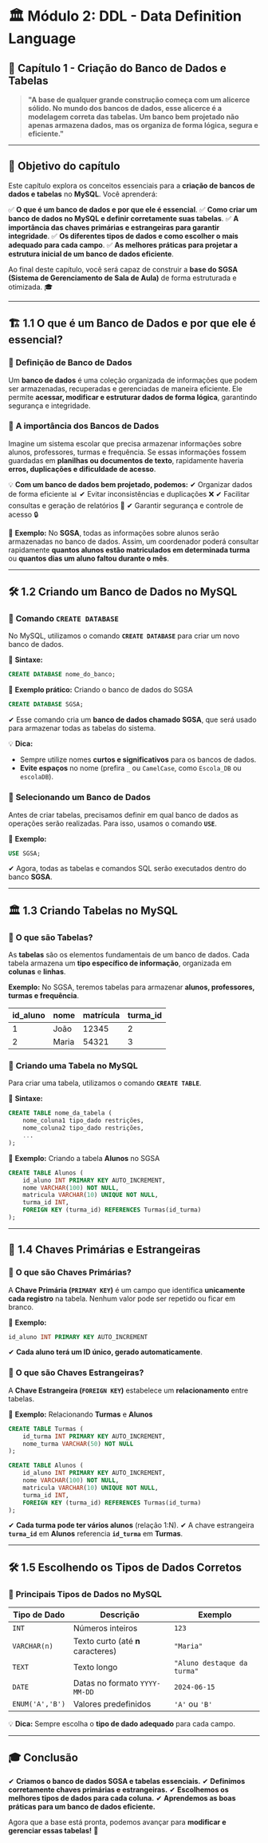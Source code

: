 # 🏛 **Módulo 2: DDL - Data Definition Language**

## 📖 **Capítulo 1 - Criação do Banco de Dados e Tabelas**

> **"A base de qualquer grande construção começa com um alicerce sólido. No mundo dos bancos de dados, esse alicerce é a modelagem correta das tabelas. Um banco bem projetado não apenas armazena dados, mas os organiza de forma lógica, segura e eficiente."**

------

## 📌 **Objetivo do capítulo**

Este capítulo explora os conceitos essenciais para a **criação de bancos de dados e tabelas** no **MySQL**. Você aprenderá:

✅ **O que é um banco de dados e por que ele é essencial**.
 ✅ **Como criar um banco de dados no MySQL e definir corretamente suas tabelas**.
 ✅ **A importância das chaves primárias e estrangeiras para garantir integridade**.
 ✅ **Os diferentes tipos de dados e como escolher o mais adequado para cada campo**.
 ✅ **As melhores práticas para projetar a estrutura inicial de um banco de dados eficiente**.

Ao final deste capítulo, você será capaz de construir a **base do SGSA (Sistema de Gerenciamento de Sala de Aula)** de forma estruturada e otimizada. 🎓

------

## 🏗 **1.1 O que é um Banco de Dados e por que ele é essencial?**

### 📌 **Definição de Banco de Dados**

Um **banco de dados** é uma coleção organizada de informações que podem ser armazenadas, recuperadas e gerenciadas de maneira eficiente. Ele permite **acessar, modificar e estruturar dados de forma lógica**, garantindo segurança e integridade.

### 📌 **A importância dos Bancos de Dados**

Imagine um sistema escolar que precisa armazenar informações sobre alunos, professores, turmas e frequência. Se essas informações fossem guardadas em **planilhas ou documentos de texto**, rapidamente haveria **erros, duplicações e dificuldade de acesso**.

💡 **Com um banco de dados bem projetado, podemos:**
 ✔ Organizar dados de forma eficiente 📊
 ✔ Evitar inconsistências e duplicações ❌
 ✔ Facilitar consultas e geração de relatórios 📑
 ✔ Garantir segurança e controle de acesso 🔒

🔎 **Exemplo:**
 No **SGSA**, todas as informações sobre alunos serão armazenadas no banco de dados. Assim, um coordenador poderá consultar rapidamente **quantos alunos estão matriculados em determinada turma** ou **quantos dias um aluno faltou durante o mês**.

------

## 🛠️ **1.2 Criando um Banco de Dados no MySQL**

### 📌 **Comando `CREATE DATABASE`**

No MySQL, utilizamos o comando **`CREATE DATABASE`** para criar um novo banco de dados.

🔎 **Sintaxe:**

```sql
CREATE DATABASE nome_do_banco;
```

🔎 **Exemplo prático:** Criando o banco de dados do SGSA

```sql
CREATE DATABASE SGSA;
```

✔ Esse comando cria um **banco de dados chamado SGSA**, que será usado para armazenar todas as tabelas do sistema.

💡 **Dica:**

- Sempre utilize nomes **curtos e significativos** para os bancos de dados.
- **Evite espaços** no nome (prefira `_` ou `CamelCase`, como `Escola_DB` ou `escolaDB`).

### 📌 **Selecionando um Banco de Dados**

Antes de criar tabelas, precisamos definir em qual banco de dados as operações serão realizadas. Para isso, usamos o comando **`USE`**.

🔎 **Exemplo:**

```sql
USE SGSA;
```

✔ Agora, todas as tabelas e comandos SQL serão executados dentro do banco **SGSA**.

------

## 🏛 **1.3 Criando Tabelas no MySQL**

### 📌 **O que são Tabelas?**

As **tabelas** são os elementos fundamentais de um banco de dados. Cada tabela armazena um **tipo específico de informação**, organizada em **colunas** e **linhas**.

**Exemplo:** No SGSA, teremos tabelas para armazenar **alunos, professores, turmas e frequência**.

| **id_aluno** | **nome** | **matrícula** | **turma_id** |
| ------------ | -------- | ------------- | ------------ |
| 1            | João     | 12345         | 2            |
| 2            | Maria    | 54321         | 3            |

### 📌 **Criando uma Tabela no MySQL**

Para criar uma tabela, utilizamos o comando **`CREATE TABLE`**.

🔎 **Sintaxe:**

```sql
CREATE TABLE nome_da_tabela (
    nome_coluna1 tipo_dado restrições,
    nome_coluna2 tipo_dado restrições,
    ...
);
```

🔎 **Exemplo:** Criando a tabela **Alunos** no SGSA

```sql
CREATE TABLE Alunos (
    id_aluno INT PRIMARY KEY AUTO_INCREMENT,
    nome VARCHAR(100) NOT NULL,
    matricula VARCHAR(10) UNIQUE NOT NULL,
    turma_id INT,
    FOREIGN KEY (turma_id) REFERENCES Turmas(id_turma)
);
```

------

## 🔗 **1.4 Chaves Primárias e Estrangeiras**

### 📌 **O que são Chaves Primárias?**

A **Chave Primária (`PRIMARY KEY`)** é um campo que identifica **unicamente cada registro** na tabela. Nenhum valor pode ser repetido ou ficar em branco.

🔎 **Exemplo:**

```sql
id_aluno INT PRIMARY KEY AUTO_INCREMENT
```

✔ **Cada aluno terá um ID único, gerado automaticamente**.

### 📌 **O que são Chaves Estrangeiras?**

A **Chave Estrangeira (`FOREIGN KEY`)** estabelece um **relacionamento** entre tabelas.

🔎 **Exemplo:** Relacionando **Turmas** e **Alunos**

```sql
CREATE TABLE Turmas (
    id_turma INT PRIMARY KEY AUTO_INCREMENT,
    nome_turma VARCHAR(50) NOT NULL
);

CREATE TABLE Alunos (
    id_aluno INT PRIMARY KEY AUTO_INCREMENT,
    nome VARCHAR(100) NOT NULL,
    matricula VARCHAR(10) UNIQUE NOT NULL,
    turma_id INT,
    FOREIGN KEY (turma_id) REFERENCES Turmas(id_turma)
);
```

✔ **Cada turma pode ter vários alunos** (relação 1:N).
 ✔ A chave estrangeira **`turma_id`** em **Alunos** referencia **`id_turma`** em **Turmas**.

------

## 🛠️ **1.5 Escolhendo os Tipos de Dados Corretos**

### 📌 **Principais Tipos de Dados no MySQL**

| Tipo de Dado    | Descrição                          | Exemplo                     |
| --------------- | ---------------------------------- | --------------------------- |
| `INT`           | Números inteiros                   | `123`                       |
| `VARCHAR(n)`    | Texto curto (até **n** caracteres) | `"Maria"`                   |
| `TEXT`          | Texto longo                        | `"Aluno destaque da turma"` |
| `DATE`          | Datas no formato `YYYY-MM-DD`      | `2024-06-15`                |
| `ENUM('A','B')` | Valores predefinidos               | `'A'` ou `'B'`              |

💡 **Dica:** Sempre escolha o **tipo de dado adequado** para cada campo.

------

## 🎓 **Conclusão**

✔ **Criamos o banco de dados SGSA e tabelas essenciais.**
 ✔ **Definimos corretamente chaves primárias e estrangeiras.**
 ✔ **Escolhemos os melhores tipos de dados para cada coluna.**
 ✔ **Aprendemos as boas práticas para um banco de dados eficiente.**

Agora que a base está pronta, podemos avançar para **modificar e gerenciar essas tabelas!** 🚀